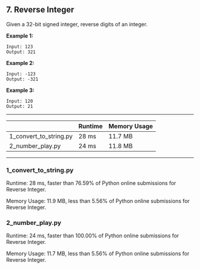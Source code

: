 ## 7. Reverse Integer

Given a 32-bit signed integer, reverse digits of an integer.

**Example 1:**

    Input: 123
    Output: 321

**Example 2:**

    Input: -123
    Output: -321

**Example 3:**

    Input: 120
    Output: 21

___

|  |Runtime  | Memory Usage |
|--|--|--|
|1_convert_to_string.py  | 28 ms |11.7 MB |
|2_number_play.py| 24 ms | 11.8 MB

___

### 1_convert_to_string.py

Runtime: 28 ms, faster than 76.59% of Python online submissions for Reverse Integer.

Memory Usage: 11.9 MB, less than 5.56% of Python online submissions for Reverse Integer.

### 2_number_play.py

Runtime: 24 ms, faster than 100.00% of Python online submissions for Reverse Integer.

Memory Usage: 11.7 MB, less than 5.56% of Python online submissions for Reverse Integer.
